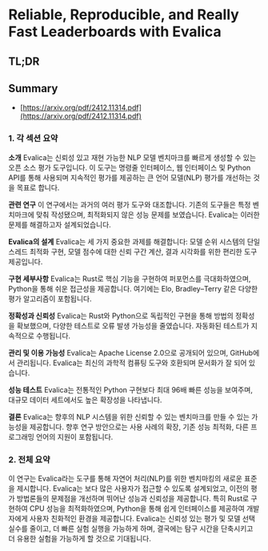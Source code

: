 # Reliable, Reproducible, and Really Fast Leaderboards with Evalica
## TL;DR
## Summary
- [https://arxiv.org/pdf/2412.11314.pdf](https://arxiv.org/pdf/2412.11314.pdf)

### 1. 각 섹션 요약

**소개**
Evalica는 신뢰성 있고 재현 가능한 NLP 모델 벤치마크를 빠르게 생성할 수 있는 오픈 소스 평가 도구입니다. 이 도구는 명령줄 인터페이스, 웹 인터페이스 및 Python API를 통해 사용되며 지속적인 평가를 제공하는 큰 언어 모델(NLP) 평가를 개선하는 것을 목표로 합니다.

**관련 연구**
이 연구에서는 과거의 여러 평가 도구와 대조합니다. 기존의 도구들은 특정 벤치마크에 맞춰 작성됐으며, 최적화되지 않은 성능 문제를 보였습니다. Evalica는 이러한 문제를 해결하고자 설계되었습니다.

**Evalica의 설계**
Evalica는 세 가지 중요한 과제를 해결합니다: 모델 순위 시스템의 단일 스레드 최적화 구현, 모델 점수에 대한 신뢰 구간 계산, 결과 시각화를 위한 편리한 도구 제공입니다.

**구현 세부사항**
Evalica는 Rust로 핵심 기능을 구현하여 퍼포먼스를 극대화하였으며, Python을 통해 쉬운 접근성을 제공합니다. 여기에는 Elo, Bradley–Terry 같은 다양한 평가 알고리즘이 포함됩니다.

**정확성과 신뢰성**
Evalica는 Rust와 Python으로 독립적인 구현을 통해 방법의 정확성을 확보했으며, 다양한 테스트로 오류 발생 가능성을 줄였습니다. 자동화된 테스트가 지속적으로 수행됩니다.

**관리 및 이용 가능성**
Evalica는 Apache License 2.0으로 공개되어 있으며, GitHub에서 관리됩니다. Evalica는 최신의 과학적 컴퓨팅 도구와 호환되며 문서화가 잘 되어 있습니다.

**성능 테스트**
Evalica는 전통적인 Python 구현보다 최대 96배 빠른 성능을 보여주며, 대규모 데이터 세트에서도 높은 확장성을 나타냅니다.

**결론**
Evalica는 향후의 NLP 시스템을 위한 신뢰할 수 있는 벤치마크를 만들 수 있는 가능성을 제공합니다. 향후 연구 방안으로는 사용 사례의 확장, 기존 성능 최적화, 다른 프로그래밍 언어의 지원이 포함됩니다.

### 2. 전체 요약

이 연구는 Evalica라는 도구를 통해 자연어 처리(NLP)를 위한 벤치마킹의 새로운 표준을 제시합니다. Evalica는 보다 많은 사용자가 접근할 수 있도록 설계되었고, 이전의 평가 방법론들의 문제점을 개선하며 뛰어난 성능과 신뢰성을 제공합니다. 특히 Rust로 구현하여 CPU 성능을 최적화하였으며, Python을 통해 쉽게 인터페이스를 제공하여 개발자에게 사용자 친화적인 환경을 제공합니다. Evalica는 신뢰성 있는 평가 및 모델 선택 실수를 줄이고, 더 빠른 실험 실행을 가능하게 하며, 결국에는 탐구 시간을 단축시키고 더 유용한 실험을 가능하게 할 것으로 기대됩니다.